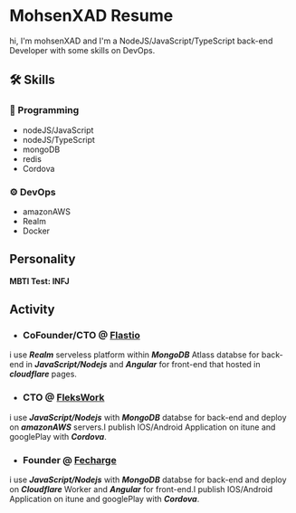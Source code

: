 # MohsenXAD Resume

hi, I'm mohsenXAD and I'm a NodeJS/JavaScript/TypeScript back-end Developer with some skills on DevOps.

## :hammer_and_wrench: Skills

### :toolbox: Programming

- nodeJS/JavaScript
- nodeJS/TypeScript
- mongoDB
- redis
- Cordova

### :gear: DevOps

- amazonAWS
- Realm
- Docker

## Personality

**MBTI Test: INFJ**

## Activity

- ### CoFounder/CTO @ [Flastio](https://flastio.com/)

i use ***Realm*** serveless platform within ***MongoDB*** Atlass databse for back-end in ***JavaScript/Nodejs*** and ***Angular*** for front-end that hosted in ***cloudflare*** pages.

- ### CTO @ [FleksWork](https://flekswork.com/)

i use ***JavaScript/Nodejs*** with ***MongoDB*** databse for back-end and deploy on ***amazonAWS*** servers.I publish IOS/Android Application on itune and googlePlay with ***Cordova***.

- ### Founder @ [Fecharge](https://fecharge.ir)

i use ***JavaScript/Nodejs*** with ***MongoDB*** databse for back-end and deploy on ***Cloudflare*** Worker and ***Angular*** for front-end.I publish IOS/Android Application on itune and googlePlay with ***Cordova***.

